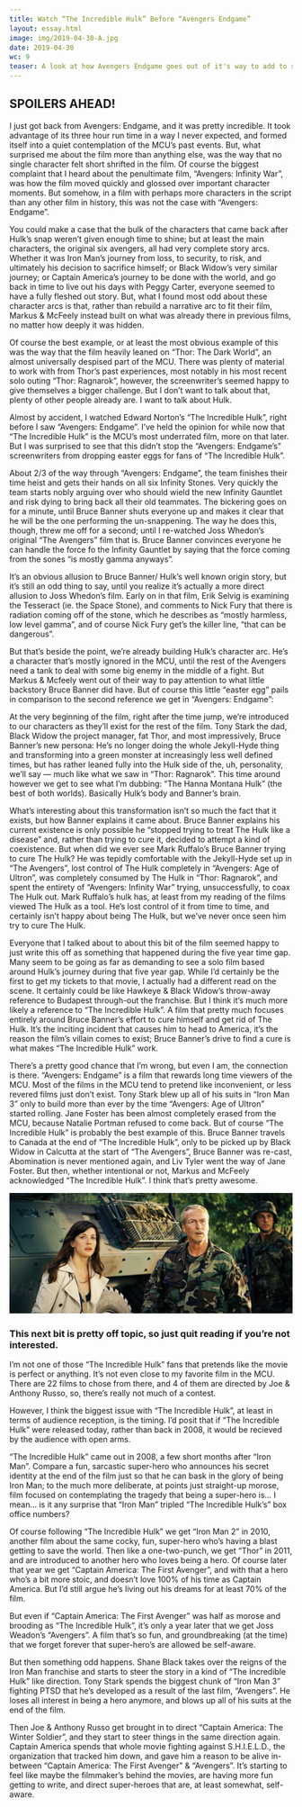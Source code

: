 ```yaml
---
title: Watch “The Incredible Hulk” Before “Avengers Endgame”
layout: essay.html
image: img/2019-04-30-A.jpg
date: 2019-04-30
wc: 9
teaser: A look at how Avengers Endgame goes out of it's way to add to storylines that no one in their right mind would have expected it to touch.
---
```



## SPOILERS AHEAD!

I just got back from Avengers: Endgame, and it was pretty incredible. It took advantage of its three hour run time in a way I never expected, and formed itself into a quiet contemplation of the MCU’s past events. But, what surprised me about the film more than anything else, was the way that no single character felt short shrifted in the film. Of course the biggest complaint that I heard about the penultimate film, “Avengers: Infinity War”, was how the film moved quickly and glossed over important character moments. But somehow, in a film with perhaps more characters in the script than any other film in history, this was not the case with “Avengers: Endgame”.

You could make a case that the bulk of the characters that came back after Hulk’s snap weren’t given enough time to shine; but at least the main characters, the original six avengers, all had very complete story arcs. Whether it was Iron Man’s journey from loss, to security, to risk, and ultimately his decision to sacrifice himself; or Black Widow’s very similar journey; or Captain America’s journey to be done with the world, and go back in time to live out his days with Peggy Carter, everyone seemed to have a fully fleshed out story. But, what I found most odd about these character arcs is that, rather than rebuild a narrative arc to fit their film, Markus & McFeely instead built on what was already there in previous films, no matter how deeply it was hidden.

Of course the best example, or at least the most obvious example of this was the way that the film heavily leaned on “Thor: The Dark World”, an almost universally despised part of the MCU. There was plenty of material to work with from Thor’s past experiences, most notably in his most recent solo outing “Thor: Ragnarok”, however, the screenwriter’s seemed happy to give themselves a bigger challenge. But I don’t want to talk about that, plenty of other people already are. I want to talk about Hulk.

Almost by accident, I watched Edward Norton’s “The Incredible Hulk”, right before I saw “Avengers: Endgame”. I’ve held the opinion for while now that “The Incredible Hulk” is the MCU’s most underrated film, more on that later. But I was surprised to see that this didn’t stop the “Avengers: Endgame’s” screenwriters from dropping easter eggs for fans of “The Incredible Hulk”.

About 2/3 of the way through “Avengers: Endgame”, the team finishes their time heist and gets their hands on all six Infinity Stones. Very quickly the team starts nobly arguing over who should wield the new Infinity Gauntlet and risk dying to bring back all their old teammates. The bickering goes on for a minute, until Bruce Banner shuts everyone up and makes it clear that he will be the one performing the un-snappening. The way he does this, though, threw me off for a second; until I re-watched Joss Whedon’s original “The Avengers” film that is. Bruce Banner convinces everyone he can handle the force fo the Infinity Gauntlet by saying that the force coming from the sones “is mostly gamma anyways”.

It’s an obvious allusion to Bruce Banner/ Hulk’s well known origin story, but it’s still an odd thing to say, until you realize it’s actually a more direct allusion to Joss Whedon’s film. Early on in that film, Erik Selvig is examining the Tesseract (ie. the Space Stone), and comments to Nick Fury that there is radiation coming off of the stone, which he describes as “mostly harmless, low level gamma”, and of course Nick Fury get’s the killer line, “that can be dangerous”.

But that’s beside the point, we’re already building Hulk’s character arc. He’s a character that’s mostly ignored in the MCU, until the rest of the Avengers need a tank to deal with some big enemy in the middle of a fight. But Markus & Mcfeely went out of their way to pay attention to what little backstory Bruce Banner did have. But of course this little “easter egg” pails in comparison to the second reference we get in “Avengers: Endgame”:

At the very beginning of the film, right after the time jump, we’re introduced to our characters as they’ll exist for the rest of the film. Tony Stark the dad, Black Widow the project manager, fat Thor, and most impressively, Bruce Banner’s new persona: He’s no longer doing the whole Jekyll-Hyde thing and transforming into a green monster at increasingly less well defined times, but has rather leaned fully into the Hulk side of the, uh, personality, we’ll say — much like what we saw in “Thor: Ragnarok”. This time around however we get to see what I’m dubbing: “The Hanna Montana Hulk” (the best of both worlds). Basically Hulk’s body and Banner’s brain.

What’s interesting about this transformation isn’t so much the fact that it exists, but how Banner explains it came about. Bruce Banner explains his current existence is only possible he “stopped trying to treat The Hulk like a disease” and, rather than trying to cure it, decided to attempt a kind of coexistence. But when did we ever see Mark Ruffalo’s Bruce Banner trying to cure The Hulk? He was tepidly comfortable with the Jekyll-Hyde set up in “The Avengers”, lost control of The Hulk completely in “Avengers: Age of Ultron”, was completely consumed by The Hulk in “Thor: Ragnarok”, and spent the entirety of “Avengers: Infinity War” trying, unsuccessfully, to coax The Hulk out. Mark Ruffalo’s hulk has, at least from my reading of the films viewed The Hulk as a tool. He’s lost control of it from time to time, and certainly isn’t happy about being The Hulk, but we’ve never once seen him try to cure The Hulk.

Everyone that I talked about to about this bit of the film seemed happy to just write this off as something that happened during the five year time gap. Many seem to be going as far as demanding to see a solo film based around Hulk’s journey during that five year gap. While I’d certainly be the first to get my tickets to that movie, I actually had a different read on the scene. It certainly could be like Hawkeye & Black Widow’s throw-away reference to Budapest through-out the franchise. But I think it’s much more likely a reference to “The Incredible Hulk”. A film that pretty much focuses entirely around Bruce Banner’s effort to cure himself and get rid of The Hulk. It’s the inciting incident that causes him to head to America, it’s the reason the film’s villain comes to exist; Bruce Banner’s drive to find a cure is what makes “The Incredible Hulk” work.

There’s a pretty good chance that I’m wrong, but even I am, the connection is there. “Avengers: Endgame” is a film that rewards long time viewers of the MCU. Most of the films in the MCU tend to pretend like inconvenient, or less revered films just don’t exist. Tony Stark blew up all of his suits in “Iron Man 3” only to build more than ever by the time “Avengers: Age of Ultron” started rolling. Jane Foster has been almost completely erased from the MCU, because Natalie Portman refused to come back. But of course “The Incredible Hulk” is probably the best example of this. Bruce Banner travels to Canada at the end of “The Incredible Hulk”, only to be picked up by Black Widow in Calcutta at the start of “The Avengers”, Bruce Banner was re-cast, Abomination is never mentioned again, and Liv Tyler went the way of Jane Foster. But then, whether intentional or not, Markus and McFeely acknowledged “The Incredible Hulk”. I think that’s pretty awesome.

<img src="img/2019-04-30-B.jpg" alt="Screenshot from The Incredible Hulk">

### This next bit is pretty off topic, so just quit reading if you’re not interested.

I’m not one of those “The Incredible Hulk” fans that pretends like the movie is perfect or anything. It’s not even close to my favorite film in the MCU. There are 22 films to chose from there, and 4 of them are directed by Joe & Anthony Russo, so, there’s really not much of a contest.

However, I think the biggest issue with “The Incredible Hulk”, at least in terms of audience reception, is the timing. I’d posit that if “The Incredible Hulk” were released today, rather than back in 2008, it would be recieved by the audience with open arms.

“The Incredible Hulk” came out in 2008, a few short months after “Iron Man”. Compare a fun, sarcastic super-hero who announces his secret identity at the end of the film just so that he can bask in the glory of being Iron Man; to the much more deliberate, at points just straight-up morose, film focused on contemplating the tragedy that being a super-hero is… I mean… is it any surprise that “Iron Man” tripled “The Incredible Hulk’s” box office numbers?

Of course following “The Incredible Hulk” we get “Iron Man 2” in 2010, another film about the same cocky, fun, super-hero who’s having a blast getting to save the world. Then like a one-two-punch, we get “Thor” in 2011, and are introduced to another hero who loves being a hero. Of course later that year we get “Captain America: The First Avenger”, and with that a hero who’s a bit more stoic, and doesn’t love 100% of his time as Captain America. But I’d still argue he’s living out his dreams for at least 70% of the film.

But even if “Captain America: The First Avenger” was half as morose and brooding as “The Incredible Hulk”, it’s only a year later that we get Joss Weadon’s “Avengers”. A film that’s so fun, and groundbreaking (at the time) that we forget forever that super-hero’s are allowed be self-aware.

But then something odd happens. Shane Black takes over the reigns of the Iron Man franchise and starts to steer the story in a kind of “The Incredible Hulk” like direction. Tony Stark spends the biggest chunk of “Iron Man 3” fighting PTSD that he’s developed as a result of the last film, “Avengers”. He loses all interest in being a hero anymore, and blows up all of his suits at the end of the film.

Then Joe & Anthony Russo get brought in to direct “Captain America: The Winter Soldier”, and they start to steer things in the same direction again. Captain America spends that whole movie fighting against S.H.I.E.L.D., the organization that tracked him down, and gave him a reason to be alive in-between “Captain America: The First Avenger” & “Avengers”. It’s starting to feel like maybe the filmmaker’s behind the movies, are having more fun getting to write, and direct super-heroes that are, at least somewhat, self-aware.
